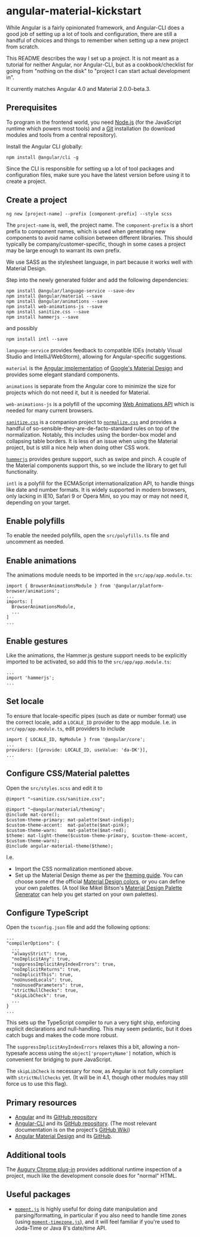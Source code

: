 angular-material-kickstart
==========================
While Angular is a fairly opinionated framework, and Angular-CLI does a good job of setting up a lot of tools and
configuration, there are still a handful of choices and things to remember when setting up a new project from scratch.

This README describes the way I set up a project. It is not meant as a tutorial for neither Angular, nor Angular-CLI,
but as a cookbook/checklist for going from "nothing on the disk" to "project I can start actual development in".

It currently matches Angular 4.0 and Material 2.0.0-beta.3.

Prerequisites
-------------
To program in the frontend world, you need [Node.js](https://nodejs.org/) (for the JavaScript runtime
which powers most tools) and a [Git](https://git-scm.com/) installation (to download modules and tools
from a central repository).

Install the Angular CLI globally:

    npm install @angular/cli -g
    
Since the CLI is responsible for setting up a lot of tool packages and configuration files,
make sure you have the latest version before using it to create a project.
    
Create a project
----------------

    ng new [project-name] --prefix [component-prefix] --style scss
    
The `project-name` is, well, the project name. The `component-prefix` is a short prefix to component names,
which is used when generating new components to avoid name collision between different libraries. This should typically
be company/customer-specific, though in some cases a project may be large enough to warrant its own prefix.

We use SASS as the stylesheet language, in part because it works well with Material Design.

Step into the newly generated folder and add the following dependencies:

    npm install @angular/language-service --save-dev
    npm install @angular/material --save
    npm install @angular/animations --save
    npm install web-animations-js --save
    npm install sanitize.css --save
    npm install hammerjs --save
    
and possibly

    npm install intl --save
    
`language-service` provides feedback to compatible IDEs (notably Visual Studio and IntelliJ/WebStorm), allowing
for Angular-specific suggestions.

`material` is the [Angular implementation](https://material.angular.io/) of
[Google's Material Design](https://material.io/guidelines/) and provides some elegant standard components.

`animations` is separate from the Angular core to minimize the size for projects which do not need it,
but it is needed for Material.
 
`web-animations-js` is a polyfill of the upcoming [Web Animations API](http://w3c.github.io/web-animations/)
which is needed for many current browsers.

[`sanitize.css`](https://github.com/jonathantneal/sanitize.css) is a companion project to
[`normalize.css`](http://necolas.github.io/normalize.css/) and provides a handful of
so-sensible-they-are-de-facto-standard rules on top of the normalization.
Notably, this includes using the border-box model and collapsing table borders.
It is less of an issue when using the Material project, but is still a nice help when doing other CSS work.

[`hammerjs`](http://hammerjs.github.io/) provides gesture support, such as swipe and pinch. A couple of the Material
components support this, so we include the library to get full functionality.

`intl` is a polyfill for the ECMAScript internationalization API, to handle things like date and number formats.
It is widely supported in modern browsers, only lacking in IE10, Safari 9 or Opera Mini, so you may or may not need it,
depending on your target.

Enable polyfills
----------------
To enable the needed polyfills, open the `src/polyfills.ts` file and uncomment as needed.

Enable animations
-----------------
The animations module needs to be imported in the `src/app/app.module.ts`:

    import { BrowserAnimationsModule } from '@angular/platform-browser/animations';
    ...
    imports: [
      BrowserAnimationsModule,
      ...
    ]
    ...
    
Enable gestures
---------------
Like the animations, the Hammer.js gesture support needs to be explicitly imported to be activated, so add this to
the `src/app/app.module.ts`:

    ...
    import 'hammerjs';
    ...

Set locale
----------
To ensure that locale-specific pipes (such as date or number format) use the correct locale, add a `LOCALE_ID`
provider to the app module. I.e. in `src/app/app.module.ts`, edit providers to include

    import { LOCALE_ID, NgModule } from '@angular/core';
    ...
    providers: [{provide: LOCALE_ID, useValue: 'da-DK'}],
    ...

Configure CSS/Material palettes
-------------------------------
Open the `src/styles.scss` and edit it to

    @import "~sanitize.css/sanitize.css";

    @import "~@angular/material/theming";
    @include mat-core();
    $custom-theme-primary: mat-palette($mat-indigo);
    $custom-theme-accent:  mat-palette($mat-pink);
    $custom-theme-warn:    mat-palette($mat-red);
    $theme: mat-light-theme($custom-theme-primary, $custom-theme-accent, $custom-theme-warn);
    @include angular-material-theme($theme);

I.e.

 * Import the CSS normalization mentioned above.
 * Set up the Material Design theme as per the [theming guide](https://material.angular.io/guide/theming).
   You can choose some of the official [Material Design colors](https://material.io/guidelines/style/color.html#color-color-palette),
   or you can define your own palettes. (A tool like Mikel Bitson's
   [Material Design Palette Generator](http://mcg.mbitson.com/) can help you get started on your own palettes).
   
Configure TypeScript
--------------------
Open the `tsconfig.json` file and add the following options:

    ...
    "compilerOptions": {
      ...
      "alwaysStrict": true,
      "noImplicitAny": true,
      "suppressImplicitAnyIndexErrors": true,
      "noImplicitReturns": true,
      "noImplicitThis": true,
      "noUnusedLocals": true,
      "noUnusedParameters": true,
      "strictNullChecks": true,
      "skipLibCheck": true,
      ...
    }
    ...

This sets up the TypeScript compiler to run a very tight ship, enforcing explicit declarations and null-handling.
This may seem pedantic, but it does catch bugs and makes the code more robust.

The `suppressImplicitAnyIndexErrors` relaxes this a bit, allowing a non-typesafe access using the
`object['propertyName']` notation, which is convenient for bridging to pure JavaScript.

The `skipLibCheck` is necessary for now, as Angular is not fully compliant with `strictNullChecks` yet.
(It will be in 4.1, though other modules may still force us to use this flag).

Primary resources
-----------------
 * [Angular](https://angular.io/docs/ts/latest/) and its [GitHub repository](https://github.com/angular/angular)
 * [Angular-CLI](https://cli.angular.io/) and its [GitHub repository](https://github.com/angular/angular-cli).
   (The most relevant documentation is on the project's [GitHub Wiki](https://github.com/angular/angular-cli/wiki))
 * [Angular Material Design](https://material.angular.io/components) and its [GitHub](https://github.com/angular/material2).
 

Additional tools
----------------
The [Augury Chrome plug-in](https://augury.angular.io/) provides additional runtime inspection of a project,
much like the development console does for "normal" HTML.

Useful packages
---------------
 * [`moment.js`](http://momentjs.com/) is highly useful for doing date manipulation and parsing/formatting,
 in particular if you also need to handle time zones (using [`moment-timezone.js`](http://momentjs.com/timezone/)),
 and it will feel familiar if you're used to Joda-Time or Java 8's date/time API.

